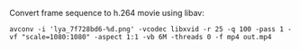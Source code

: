 Convert frame sequence to h.264 movie using libav:

    avconv -i 'lya_7f728bd6-%d.png' -vcodec libxvid -r 25 -q 100 -pass 1 -vf "scale=1080:1080" -aspect 1:1 -vb 6M -threads 0 -f mp4 out.mp4
